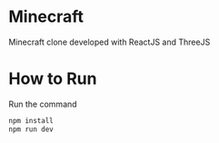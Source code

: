 # Minecraft

Minecraft clone developed with ReactJS and ThreeJS

# How to Run

Run the command

```sh
npm install
npm run dev
```
